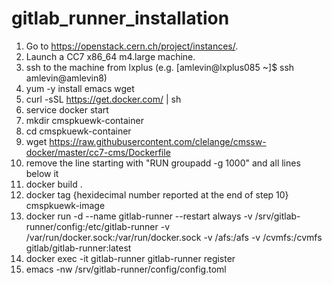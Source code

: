 # gitlab_runner_installation

1) Go to https://openstack.cern.ch/project/instances/.
2) Launch a CC7 x86_64 m4.large machine.
3) ssh to the machine from lxplus (e.g. [amlevin@lxplus085 ~]$ ssh amlevin@amlevin8)
4) yum -y install emacs wget
5) curl -sSL https://get.docker.com/ | sh
6) service docker start
7) mkdir cmspkuewk-container
8) cd cmspkuewk-container
9) wget https://raw.githubusercontent.com/clelange/cmssw-docker/master/cc7-cms/Dockerfile
10) remove the line starting with "RUN     groupadd -g 1000" and all lines below it
11) docker build .
12) docker tag {hexidecimal number reported at the end of step 10} cmspkuewk-image
13) docker run -d --name gitlab-runner --restart always -v /srv/gitlab-runner/config:/etc/gitlab-runner -v /var/run/docker.sock:/var/run/docker.sock -v /afs:/afs -v /cvmfs:/cvmfs gitlab/gitlab-runner:latest
14) docker exec -it gitlab-runner gitlab-runner register
15) emacs -nw /srv/gitlab-runner/config/config.toml 

